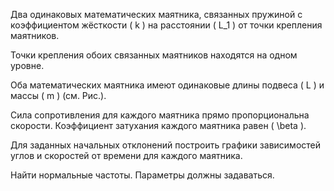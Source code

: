 Два одинаковых математических маятника, связанных пружиной с коэффициентом жёсткости \( k \) на расстоянии \( L_1 \) от точки крепления маятников.

Точки крепления обоих связанных маятников находятся на одном уровне.

Оба математических маятника имеют одинаковые длины подвеса \( L \) и массы \( m \) (см. Рис.).

Сила сопротивления для каждого маятника прямо пропорциональна скорости. Коэффициент затухания каждого маятника равен \( \beta \).

Для заданных начальных отклонений построить графики зависимостей углов и скоростей от времени для каждого маятника.

Найти нормальные частоты. Параметры должны задаваться.
